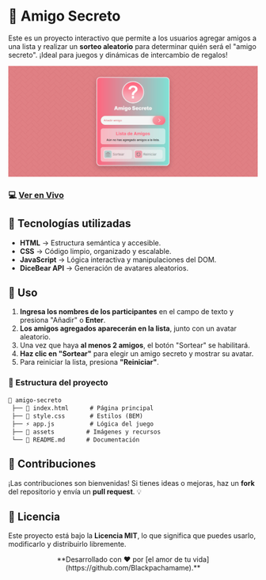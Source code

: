 # 🎁 Amigo Secreto

Este es un proyecto interactivo que permite a los usuarios agregar amigos a una lista y realizar un **sorteo aleatorio** para determinar quién será el "amigo secreto". ¡Ideal para juegos y dinámicas de intercambio de regalos!

<img src="assets/preview.jpg"></img>

### 💻 [Ver en Vivo](https://blackpachamame.github.io/javascript-100-proyectos/05-amigo-secreto/)

## 🎨 Tecnologías utilizadas

- **HTML** → Estructura semántica y accesible.
- **CSS** → Código limpio, organizado y escalable.
- **JavaScript** → Lógica interactiva y manipulaciones del DOM.
- **DiceBear API** → Generación de avatares aleatorios.

## 🎯 Uso

1. **Ingresa los nombres de los participantes** en el campo de texto y presiona "Añadir" o **Enter**.
2. **Los amigos agregados aparecerán en la lista**, junto con un avatar aleatorio.
3. Una vez que haya **al menos 2 amigos**, el botón "Sortear" se habilitará.
4. **Haz clic en "Sortear"** para elegir un amigo secreto y mostrar su avatar.
5. Para reiniciar la lista, presiona **"Reiniciar"**.

### 📌 Estructura del proyecto

```
📂 amigo-secreto
 ├── 📄 index.html      # Página principal
 ├── 🎨 style.css       # Estilos (BEM)
 ├── ⚡ app.js          # Lógica del juego
 ├── 📂 assets         # Imágenes y recursos
 └── 📜 README.md      # Documentación
```

## 🎁 Contribuciones

¡Las contribuciones son bienvenidas! Si tienes ideas o mejoras, haz un **fork** del repositorio y envía un **pull request**. 💡

## 📜 Licencia

Este proyecto está bajo la **Licencia MIT**, lo que significa que puedes usarlo, modificarlo y distribuirlo libremente.
  
<div align="center">**Desarrollado con ❤️ por [el amor de tu vida](https://github.com/Blackpachamame).**</div>